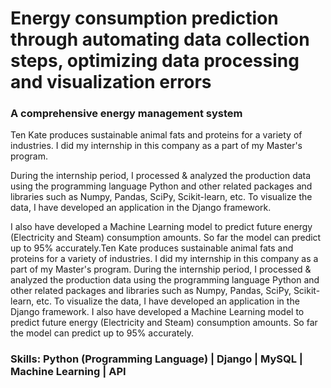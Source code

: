 # Energy consumption prediction through automating data collection steps, optimizing data processing and visualization errors 
### A comprehensive energy management system
Ten Kate produces sustainable animal fats and proteins for a variety of industries.
I did my internship in this company as a part of my Master's program.

During the internship period, I processed & analyzed the production data using the programming language Python and other related packages and libraries such as Numpy, Pandas, SciPy, Scikit-learn, etc. To visualize the data, I have developed an application in the Django framework. 

I also have developed a Machine Learning model to predict future energy (Electricity and Steam) consumption amounts. So far the model can predict up to 95% accurately.Ten Kate produces sustainable animal fats and proteins for a variety of industries. I did my internship in this company as a part of my Master's program. During the internship period, I processed & analyzed the production data using the programming language Python and other related packages and libraries such as Numpy, Pandas, SciPy, Scikit-learn, etc. To visualize the data, I have developed an application in the Django framework. I also have developed a Machine Learning model to predict future energy (Electricity and Steam) consumption amounts. So far the model can predict up to 95% accurately.

### Skills: Python (Programming Language) | Django | MySQL | Machine Learning | API 

